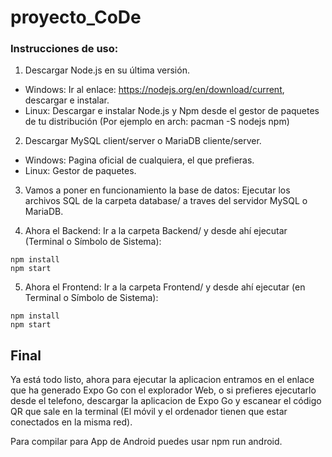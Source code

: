 # proyecto_CoDe

### Instrucciones de uso:
1. Descargar Node.js en su última versión.   
* Windows: Ir al enlace: https://nodejs.org/en/download/current, descargar e instalar.
* Linux: Descargar e instalar Node.js y Npm desde el gestor de paquetes de tu distribución (Por ejemplo en arch: pacman -S nodejs npm) 

2. Descargar MySQL client/server o MariaDB cliente/server. 

* Windows: Pagina oficial de cualquiera, el que prefieras.
* Linux: Gestor de paquetes.

3. Vamos a poner en funcionamiento la base de datos: Ejecutar los archivos SQL de la carpeta database/ a traves del servidor MySQL o MariaDB.

4. Ahora el Backend: Ir a la carpeta Backend/ y desde ahí ejecutar (Terminal o Símbolo de Sistema):
```` 
npm install
npm start
````

5. Ahora el Frontend: Ir a la carpeta Frontend/ y desde ahí ejecutar (en Terminal o Símbolo de Sistema):
````
npm install
npm start
````
## Final
Ya está todo listo, ahora para ejecutar la aplicacion entramos en el enlace que ha generado Expo Go con el explorador Web, o si prefieres ejecutarlo desde el telefono, descargar la aplicacion de Expo Go y escanear el código QR que sale en la terminal (El móvil y el ordenador tienen que estar conectados en la misma red).

Para compilar para App de Android puedes usar npm run android.

